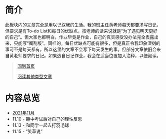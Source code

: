 # 简介

此板块内的文章完全是用以记叙我的生活。我的班主任黄老师每天都要求写日记，但要求是有To-do List和每日的优缺点，按老师的话来说就是“为了遇见明天更好的自己”。但大家也都明白，作业毕竟是作业，自己的真实感受没办法完全表露出来，只能写“阉割版”。同样的，每日优缺点可能有很多，但是真正令我印象深刻的事可不是每天都有，所以这里的文章不会写下每天发生的事。但部分文章依旧会来自黄老师要求的日记。如果选自日记作业，我会在适当位置加入注释，以便阅读。

> [回到首页](../README.md) 
>
>  [阅读其他类型文章](../杂项/杂项.md) 

# 内容总览

-  [2021年11月](2021.11.md) 
  -  11.10 - 期中考试后对自己的理性反思
  -  11.13 - 和同学一起去打羽毛球
  -  11.15 - “笑草说”
